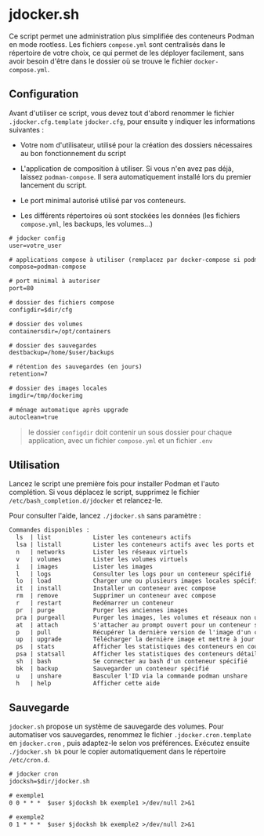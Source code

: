 # jdocker.sh

Ce script permet une administration plus simplifiée des conteneurs Podman en mode rootless. Les fichiers `compose.yml` sont centralisés dans le répertoire de votre choix, ce qui permet de les déployer facilement, sans avoir besoin d'être dans le dossier où se trouve le fichier `docker-compose.yml`.

## Configuration

Avant d'utiliser ce script, vous devez tout d'abord renommer le fichier `.jdocker.cfg.template` `jdocker.cfg`, pour ensuite y indiquer les informations suivantes :

- Votre nom d'utilisateur, utilisé pour la création des dossiers nécessaires au bon fonctionnement du script

- L'application de composition à utiliser. Si vous n'en avez pas déjà, laissez `podman-compose`. Il sera automatiquement installé lors du premier lancement du script.

- Le port minimal autorisé utilisé par vos conteneurs.

- Les différents répertoires où sont stockées les données (les fichiers `compose.yml`, les backups, les volumes...)

```txt
# jdocker config
user=votre_user

# applications compose à utiliser (remplacez par docker-compose si podman-docker est installé)
compose=podman-compose

# port minimal à autoriser
port=80

# dossier des fichiers compose
configdir=$dir/cfg

# dossier des volumes
containersdir=/opt/containers

# dossier des sauvegardes
destbackup=/home/$user/backups

# rétention des sauvegardes (en jours)
retention=7

# dossier des images locales
imgdir=/tmp/dockerimg

# ménage automatique après upgrade
autoclean=true

```

> le dossier `configdir` doit contenir un sous dossier pour chaque application, avec un fichier `compose.yml` et un fichier `.env`

## Utilisation

Lancez le script une première fois pour installer Podman et l'auto complétion. Si vous déplacez le script, supprimez le fichier `/etc/bash_completion.d/jdocker` et relancez-le.

Pour consulter l'aide, lancez `./jdocker.sh` sans paramètre :

```txt
Commandes disponibles :
  ls  | list            Lister les conteneurs actifs
  lsa | listall         Lister les conteneurs actifs avec les ports et l'image utilisée
  n   | networks        Lister les réseaux virtuels
  v   | volumes         Lister les volumes virtuels
  i   | images          Lister les images
  l   | logs            Consulter les logs pour un conteneur spécifié
  lo  | load            Charger une ou plusieurs images locales spécifiées
  it  | install         Installer un conteneur avec compose
  rm  | remove          Supprimer un conteneur avec compose
  r   | restart         Redémarrer un conteneur
  pr  | purge           Purger les anciennes images
  pra | purgeall        Purger les images, les volumes et réseaux non utilisés
  at  | attach          S'attacher au prompt ouvert pour un conteneur spécifié
  p   | pull            Récupérer la dernière version de l'image d'un conteneur spécifié
  up  | upgrade         Télécharger la dernière image et mettre à jour un conteneur spécifié
  ps  | stats           Afficher les statistiques des conteneurs en cours d'exécution
  psa | statsall        Afficher les statistiques des conteneurs détaillées
  sh  | bash            Se connecter au bash d'un conteneur spécifié
  bk  | backup          Sauvegarder un conteneur spécifié
  u   | unshare         Basculer l'ID via la commande podman unshare
  h   | help            Afficher cette aide
```

## Sauvegarde

`jdocker.sh` propose un système de sauvegarde des volumes. Pour automatiser vos sauvegardes, renommez le fichier `.jdocker.cron.template` en `jdocker.cron` , puis adaptez-le selon vos préférences. 
Exécutez ensuite `./jdocker.sh bk` pour le copier automatiquement dans le répertoire `/etc/cron.d`.

```txt
# jdocker cron
jdocksh=$dir/jdocker.sh

# exemple1
0 0 * * *  $user $jdocksh bk exemple1 >/dev/null 2>&1

# exemple2
0 1 * * *  $user $jdocksh bk exemple2 >/dev/null 2>&1
```

